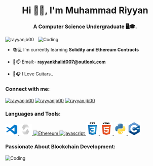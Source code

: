 <h1 align="center">Hi 👋😊, I'm Muhammad Riyyan</h1>
<h3 align="center">A Computer Science Undergraduate 🖥️🎓.</h3>
<img align="right" alt="Coding" width="400" src="https://camo.githubusercontent.com/e20822b4282c07ffd010cd05f855a6561d3b62358ca9e607e4901288dd748fcb/68747470733a2f2f63646e2e6472696262626c652e636f6d2f75736572732f323133313939332f73637265656e73686f74732f343934383733362f74686f75676874776f726b732d6769665f6472696262626c652e676966">

<p align="left"> <img src="https://komarev.com/ghpvc/?username=rayyanjb00&label=Profile%20views&color=0e75b6&style=flat" alt="rayyanjb00" /> </p>



- 📚💻 I’m currently learning **Solidity and Ethereum Contracts**

- 📧📫 Email:-  **rayyankhalid007@outlook.com**

- 🎸🎧 I Love Guitars..

<h3 align="left">Connect with me:</h3>
<p align="left">
<a href="https://twitter.com/rayyanjb00" target="blank"><img align="center" src="https://raw.githubusercontent.com/rahuldkjain/github-profile-readme-generator/master/src/images/icons/Social/twitter.svg" alt="rayyanjb00" height="30" width="40" /></a>
<a href="https://linkedin.com/in/rayyanjb00" target="blank"><img align="center" src="https://raw.githubusercontent.com/rahuldkjain/github-profile-readme-generator/master/src/images/icons/Social/linked-in-alt.svg" alt="rayyanjb00" height="30" width="40" /></a>
<a href="https://instagram.com/rayyan.jb00" target="blank"><img align="center" src="https://raw.githubusercontent.com/rahuldkjain/github-profile-readme-generator/master/src/images/icons/Social/instagram.svg" alt="rayyan.jb00" height="30" width="40" /></a>
</p>


<h3 align="left">Languages and Tools:</h3>
<p align="left"> <a href="https://code.visualstudio.com/" target="_blank" rel="noreferrer"> <img src="https://github.com/vscode-icons/vscode-icons/blob/master/icons/file_type_vscode2.svg" alt="VSCode" width="40" height="35"/> </a><a href="https://soliditylang.org/" target="_blank" rel="noreferrer"> <img src="https://github.com/vscode-icons/vscode-icons/blob/master/icons/file_type_solidity.svg" alt="Solidity" width="40" height="35"/> </a><a href="https://ethereum.org/en/" target="_blank" rel="noreferrer"> <img src="https://www.logo.wine/a/logo/Ethereum/Ethereum-Logo.wine.svg" alt="Ethereum" width="40" height="45"/> </a> <a href="https://developer.mozilla.org/en-US/docs/Web/JavaScript" target="_blank" rel="noreferrer"> <img src="https://raw.github.com/voodootikigod/logo.js/master/universaljs/UniversalJS.png" alt="javascript" width="40" height="40"/> </a> <a href="https://www.w3schools.com/css/" target="_blank" rel="noreferrer"> <img src="https://raw.githubusercontent.com/devicons/devicon/master/icons/css3/css3-original-wordmark.svg" alt="css3" width="40" height="40"/> </a> <a href="https://www.w3.org/html/" target="_blank" rel="noreferrer"> <img src="https://raw.githubusercontent.com/devicons/devicon/master/icons/html5/html5-original-wordmark.svg" alt="html5" width="40" height="40"/> </a>  <a href="https://www.python.org" target="_blank" rel="noreferrer"> <img src="https://raw.githubusercontent.com/devicons/devicon/master/icons/python/python-original.svg" alt="python" width="40" height="40"/> </a><a href="https://www.w3schools.com/cpp/" target="_blank" rel="noreferrer"> <img src="https://raw.githubusercontent.com/devicons/devicon/master/icons/cplusplus/cplusplus-original.svg" alt="cplusplus" width="40" height="40"/> </a> </p>
<h3 align="left">Passionate About Blockchain Development:</h3>
<img align="center" alt="Coding" width="1000" src="https://camo.githubusercontent.com/76d99d08ff98a2b97d62e9dc27c6b937ac241b8ec634e0fb8a284cb41e2c3c54/68747470733a2f2f69302e77702e636f6d2f626974636f696e6b652e696f2f77702d636f6e74656e742f75706c6f6164732f323032322f30312f5765622d332e302d4749462d322e676966">



